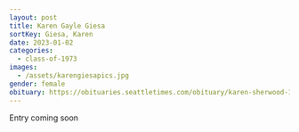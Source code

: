 ```yaml
---
layout: post
title: Karen Gayle Giesa
sortKey: Giesa, Karen
date: 2023-01-02
categories:
  - class-of-1973
images:
  - /assets/karengiesapics.jpg
gender: female
obituary: https://obituaries.seattletimes.com/obituary/karen-sherwood-1087003447
---
```

E﻿ntry coming soon
